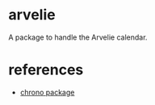# arvelie
A package to handle the Arvelie calendar.

# references
* [chrono package](https://docs.rs/chrono/)

